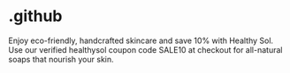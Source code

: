 # .github
Enjoy eco-friendly, handcrafted skincare and save 10% with Healthy Sol. Use our verified healthysol coupon code SALE10 at checkout for all-natural soaps that nourish your skin.
